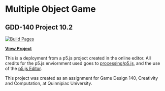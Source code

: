 # Multiple Object Game

## GDD-140 Project 10.2

[![Build Pages](https://github.com/LittleTealeaf/GDD-140-Project-10.2/actions/workflows/github-pages.yml/badge.svg)](https://github.com/LittleTealeaf/GDD-140-Project-10.2/actions/workflows/github-pages.yml)

[**View Project**](https://littletealeaf.github.io/GDD-140-Project-10.2/)

This is a deployment from a p5.js project created in the online editor. All credits for the p5.js enviornment used goes to [processing/p5.js](https://github.com/processing/p5.js), and the use of the [p5.js Editor](https://editor.p5js.org/).

This project was created as an assignment for Game Design 140, Creativity and Computation, at Quinnipiac University.
 
 
